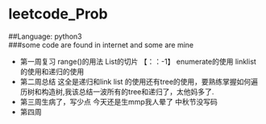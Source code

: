 # leetcode_Prob
##Language: python3  
###some code are found in internet and some are mine  
+ 第一周复习  range()的用法 List的切片 【：：-1】 enumerate的使用 linklist的使用和递归的使用
+ 第二周总结  这全是递归和link list 的使用还有tree的使用，要熟练掌握如何遍历树和构造树,我该总结一波所有的tree和递归了，太他妈多了.
+ 第三周生病了，写少点 今天还是生mmp我人晕了 中秋节没写码
+ 第四周


